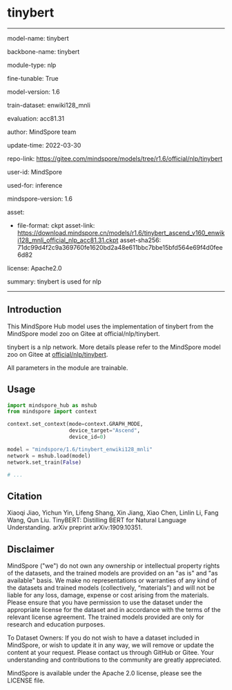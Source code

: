 # tinybert

---

model-name: tinybert

backbone-name: tinybert

module-type: nlp

fine-tunable: True

model-version: 1.6

train-dataset: enwiki128_mnli

evaluation: acc81.31

author: MindSpore team

update-time: 2022-03-30

repo-link: <https://gitee.com/mindspore/models/tree/r1.6/official/nlp/tinybert>

user-id: MindSpore

used-for: inference

mindspore-version: 1.6

asset:

-
    file-format: ckpt
    asset-link: <https://download.mindspore.cn/models/r1.6/tinybert_ascend_v160_enwiki128_mnli_official_nlp_acc81.31.ckpt>
    asset-sha256: 71dc99d4f2c9a369760fe1620bd2a48e611bbc7bbe15bfd564e69f4d0fee6d82

license: Apache2.0

summary: tinybert is used for nlp

---

## Introduction

This MindSpore Hub model uses the implementation of tinybert from the MindSpore model zoo on Gitee at official/nlp/tinybert.

tinybert is a nlp network. More details please refer to the MindSpore model zoo on Gitee at [official/nlp/tinybert](https://gitee.com/mindspore/models/blob/r1.6/official/nlp/tinybert/README.md).

All parameters in the module are trainable.

## Usage

```python
import mindspore_hub as mshub
from mindspore import context

context.set_context(mode=context.GRAPH_MODE,
                    device_target="Ascend",
                    device_id=0)

model = "mindspore/1.6/tinybert_enwiki128_mnli"
network = mshub.load(model)
network.set_train(False)

# ...
```

## Citation

Xiaoqi Jiao, Yichun Yin, Lifeng Shang, Xin Jiang, Xiao Chen, Linlin Li, Fang Wang, Qun Liu. TinyBERT: Distilling BERT for Natural Language Understanding. arXiv preprint arXiv:1909.10351.

## Disclaimer

MindSpore ("we") do not own any ownership or intellectual property rights of the datasets, and the trained models are provided on an "as is" and "as available" basis. We make no representations or warranties of any kind of the datasets and trained models (collectively, “materials”) and will not be liable for any loss, damage, expense or cost arising from the materials. Please ensure that you have permission to use the dataset under the appropriate license for the dataset and in accordance with the terms of the relevant license agreement. The trained models provided are only for research and education purposes.

To Dataset Owners: If you do not wish to have a dataset included in MindSpore, or wish to update it in any way, we will remove or update the content at your request. Please contact us through GitHub or Gitee. Your understanding and contributions to the community are greatly appreciated.

MindSpore is available under the Apache 2.0 license, please see the LICENSE file.
